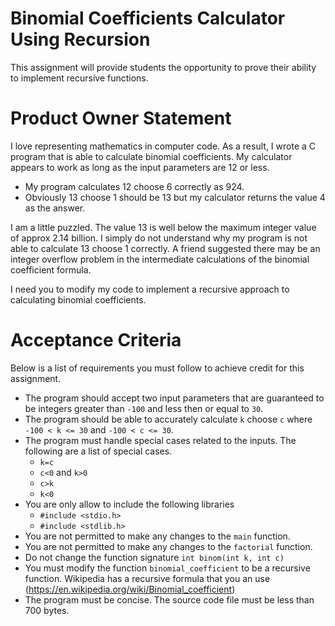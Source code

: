 # Binomial Coefficients Calculator Using Recursion

This assignment will provide students the opportunity to prove their ability to implement recursive functions.

# Product Owner Statement

I love representing mathematics in computer code. As a result, I wrote a C program that is able to calculate binomial coefficients. My calculator appears to work as long as the input parameters are 12 or less.

- My program calculates 12 choose 6 correctly as 924.
- Obviously 13 choose 1 should be 13 but my calculator returns the value 4 as the answer.

I am a little puzzled.  The value 13 is well below the maximum integer value of approx 2.14 billion. I simply do not understand why my program is not able to calculate 13 choose 1 correctly.  A friend suggested there may be an integer overflow problem in the intermediate calculations of the binomial coefficient formula.

I need you to modify my code to implement a recursive approach to calculating binomial coefficients.

# Acceptance Criteria

Below is a list of requirements you must follow to achieve credit for this assignment.

- The program should accept two input parameters that are guaranteed to be integers greater than `-100` and less then or equal to `30`.
- The program should be able to accurately calculate `k` choose `c` where `-100 < k <= 30` and `-100 < c <= 30`.
- The program must handle special cases related to the inputs. The following are a list of special cases.
    - `k=c`
    - `c<0` and `k>0`
    - `c>k`
    - `k<0`
- You are only allow to include the following libraries
    - `#include <stdio.h>`
    - `#include <stdlib.h>`
- You are not permitted to make any changes to the `main` function.
- You are not permitted to make any changes to the `factorial` function.
- Do not change the function signature `int binom(int k, int c)`
- You must modify the function `binomial_coefficient` to be a recursive function. Wikipedia has a recursive formula that you an use (https://en.wikipedia.org/wiki/Binomial_coefficient)
- The program must be concise. The source code file must be less than 700 bytes.